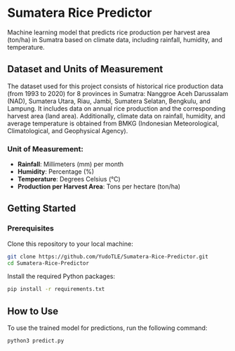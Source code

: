 # Sumatera Rice Predictor
Machine learning model that predicts rice production per harvest area (ton/ha) in Sumatra based on climate data, including rainfall, humidity, and temperature.

## Dataset and Units of Measurement
The dataset used for this project consists of historical rice production data (from 1993 to 2020) for 8 provinces in Sumatra: Nanggroe Aceh Darussalam (NAD), Sumatera Utara, Riau, Jambi, Sumatera Selatan, Bengkulu, and Lampung. It includes data on annual rice production and the corresponding harvest area (land area). Additionally, climate data on rainfall, humidity, and average temperature is obtained from BMKG (Indonesian Meteorological, Climatological, and Geophysical Agency).

### Unit of Measurement:
- **Rainfall**: Millimeters (mm) per month
- **Humidity**: Percentage (%)
- **Temperature**: Degrees Celsius (°C)
- **Production per Harvest Area**: Tons per hectare (ton/ha)

## Getting Started

### Prerequisites
Clone this repository to your local machine:
```bash
git clone https://github.com/YudoTLE/Sumatera-Rice-Predictor.git
cd Sumatera-Rice-Predictor
```

Install the required Python packages:
```bash
pip install -r requirements.txt
```

## How to Use
To use the trained model for predictions, run the following command:
```bash
python3 predict.py
```